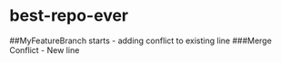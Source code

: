 # best-repo-ever
##MyFeatureBranch starts - adding conflict to existing line
###Merge Conflict - New line